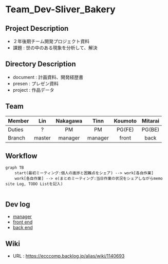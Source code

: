 # Team_Dev-Sliver_Bakery

## Project Description
- ２年後期チーム開発プロジェクト資料
- 課題 : 世の中のある現象を分析して、解決

## Directory Description
- document : 計画資料、開発経歴書
- presen : プレゼン資料
- project : 作品データ

## Team
| Member |  Lin   | Nakagawa |  Tinn   | Koumoto | Mitarai |
| ------ |:------:|:--------:|:-------:|:-------:|:-------:|
| Duties |   ?    |    PM    |   PM    | PG(FE)  | PG(BE)  |
| Branch | master | manager  | manager |  front  |  back   |

## Workflow
```mermaid
graph TB
    start(最初ミーティング:個人の進捗と困難点をシェア) --> work[各自作業]
    work[各自作業] --> e(まとめミーティング:当日作業の状況をシェアしながらmemo site Log, TODO Listを記入)
    
```

## Dev log
- [manager](https://codimd.rinlink.jp/FIhG0tG4R6qNbST8Wqstbw) 
- [front end](https://codimd.rinlink.jp/amkXc5yfRESwBUXkAgGwpg) 
- [back end](https://codimd.rinlink.jp/4LQqkMRhR-qA2MwvbZh9Vw) 

## Wiki
- URL : https://ecccomp.backlog.jp/alias/wiki/1140693

